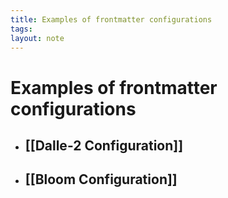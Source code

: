```yaml
---
title: Examples of frontmatter configurations
tags: 
layout: note 
---
```


#  Examples of frontmatter configurations
* ## [[Dalle-2 Configuration]]
* ## [[Bloom Configuration]]

